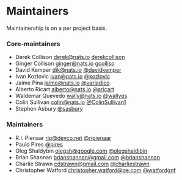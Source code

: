 # Maintainers
Maintainership is on a per project basis.

### Core-maintainers
  - Derek Collison <derek@nats.io> [derekcollison](https://github.com/derekcollison)
  - Ginger Collison <ginger@nats.io> [gcolliso](https://github.com/gcolliso)
  - David Kemper <djk@nats.io> [@davidkemper](https://github.com/davidkemper)
  - Ivan Kozlovic <ivan@nats.io> [@kozlovic](https://github.com/kozlovic)
  - Jaime Pina <jaime@nats.io> [@variadico](https://https://github.com/variadico)
  - Alberto Ricart <alberto@nats.io> [@aricart](https://github.com/aricart)
  - Waldemar Quevedo <wally@nats.io> [@wallyqs](https://github.com/wallyqs)
  - Colin Sullivan <colin@nats.io> [@ColinSullivan1](https://github.com/ColinSullivan1)
  - Stephen Asbury [@sasbury](https://github.com/sasbury) 

### Maintainers
  - R.I. Pienaar <rip@devco.net> [@ripienaar](https://github.com/ripienaar)
  - Paulo Pires [@pires](https://github.com/pires)  
  - Oleg Shaldybin <olegsh@google.com> [@olegshaldibin](https://github.com/olegshaldibin)
  - Brian Shannan <brianshannan@gmail.com> [@brianshannan](https://github.com/brianshannan)
  - Charlie Strawn <cdstrawn@gmail.com> [@charliestrawn](https://github.com/charliestrawn)
  - Christopher Watford <christopher.watford@ge.com> [@watfordgnf](https://github.com/watfordgnf)
